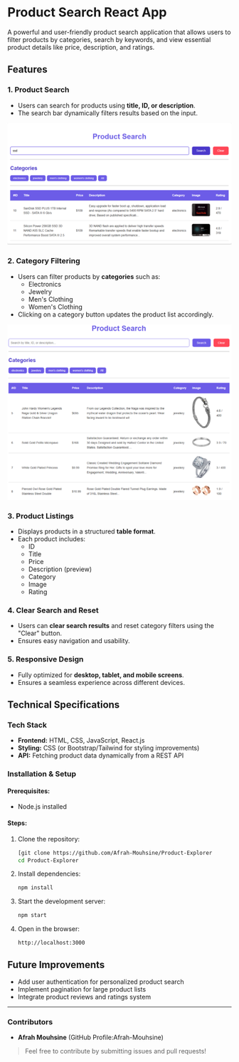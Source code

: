 # Product Search React App

A powerful and user-friendly product search application that allows users to filter products by categories, search by keywords, and view essential product details like price, description, and ratings.

## Features

### 1. Product Search
- Users can search for products using **title, ID, or description**.
- The search bar dynamically filters results based on the input.

![Search Example](https://github.com/Afrah-Mouhsine/Product-Explorer/blob/34d17a5361925b15d8dfe8f46098f6da1c17fb0e/ProductStore/public/search-example.png)

### 2. Category Filtering
- Users can filter products by **categories** such as:
  - Electronics
  - Jewelry
  - Men's Clothing
  - Women's Clothing
- Clicking on a category button updates the product list accordingly.

![Category Filter](https://github.com/Afrah-Mouhsine/Product-Explorer/blob/34d17a5361925b15d8dfe8f46098f6da1c17fb0e/ProductStore/public/category-filter.png)

### 3. Product Listings
- Displays products in a structured **table format**.
- Each product includes:
  - ID
  - Title
  - Price
  - Description (preview)
  - Category
  - Image
  - Rating

### 4. Clear Search and Reset
- Users can **clear search results** and reset category filters using the "Clear" button.
- Ensures easy navigation and usability.

### 5. Responsive Design
- Fully optimized for **desktop, tablet, and mobile screens**.
- Ensures a seamless experience across different devices.

## Technical Specifications

### Tech Stack
- **Frontend:** HTML, CSS, JavaScript, React.js
- **Styling:** CSS (or Bootstrap/Tailwind for styling improvements)
- **API:** Fetching product data dynamically from a REST API

### Installation & Setup

#### Prerequisites:
- Node.js installed

#### Steps:
1. Clone the repository:
   ```sh
   [git clone https://github.com/Afrah-Mouhsine/Product-Explorer
   cd Product-Explorer
   ```
2. Install dependencies:
   ```sh
   npm install
   ```
3. Start the development server:
   ```sh
   npm start
   ```
4. Open in the browser:
   ```
   http://localhost:3000
   ```

## Future Improvements
- Add user authentication for personalized product search
- Implement pagination for large product lists
- Integrate product reviews and ratings system


---
### Contributors
- **Afrah Mouhsine** (GitHub Profile:Afrah-Mouhsine)

> Feel free to contribute by submitting issues and pull requests!
